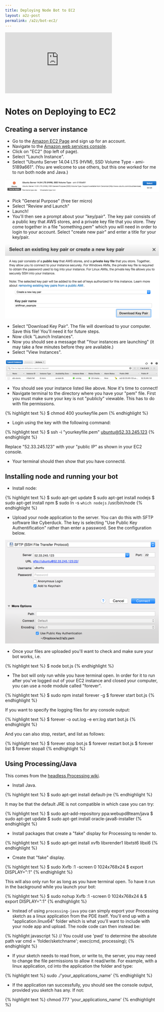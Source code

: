```yaml
---
title: Deploying Node Bot to EC2
layout: a2z-post
permalink: /a2z/bot-ec2/
---
```


<iframe width="350" height="200" src="https://www.youtube.com/embed/26bajyD4fLg?list=PLRqwX-V7Uu6atTSxoRiVnSuOn6JHnq2yV" frameborder="0" allowfullscreen></iframe>

# Notes on Deploying to EC2

## Creating a server instance

* Go to the [Amazon EC2 Page](https://aws.amazon.com/ec2/) and sign up for an account.
* Navigate to the [Amazon web services console](https://console.aws.amazon.com/console/home).
* Click on "EC2" (top left of page).
* Select "Launch Instance".
* Select "Ubuntu Server 14.04 LTS (HVM), SSD Volume Type - ami-5189a661".  (You are welcome to use others, but this one worked for me to run both node and Java.)

![ubuntu](/a2z/images/ubuntu.png)

* Pick "General Purpose" (free tier micro)
* Select "Review and Launch"
* Launch!
* You'll then see a prompt about your "key/pair".  The key pair consists of a public key that AWS stores, and a private key file that you store.  They come together in a file "something.pem" which you will need in order to login to your account.  Select "create new pair" and enter a title for your key/pair.

![keypair](/a2z/images/keypair.png)

* Select "Download Key Pair".  The file will download to your computer.  Save this file! You'll need it for future steps.
* Now click "Launch Instances".
* Now you should see a message that "Your instances are launching" (it may take a few minutes before they are available.)
* Select "View Instances".

![instance](/a2z/images/instance.png)

* You should see your instance listed like above.  Now it's time to connect!  
* Navigate terminal to the directory where you have your "pem" file.  First you must make sure your key is not "publicly" viewable.  This has to do with file permissions.

{% highlight text %}
$ chmod 400 yourkeyfile.pem
{% endhighlight %}

* Login using the key with the following command:

{% highlight text %}
$ ssh -i "yourkeyfile.pem" ubuntu@52.33.245.123
{% endhighlight %}

Replace "52.33.245.123" with your "public IP" as shown in your EC2 console.

* Your terminal should then show that you have connectd.

## Installing node and running your bot

* Install node:

{% highlight text %}
$ sudo apt-get update
$ sudo apt-get install nodejs
$ sudo apt-get install npm
$ sudo ln -s `which nodejs` /usr/bin/node
{% endhighlight %}

* Upload your node application to the server.  You can do this with SFTP software like Cyberduck.  The key is selecting "Use Public Key Authentification" rather than enter a password.  See the configuration below.

![cyberduck](/a2z/images/cyberduck.png)

* Once your files are uploaded you'll want to check and make sure your bot works, i.e.

{% highlight text %}
$ node bot.js
{% endhighlight %}

* The bot will only run while you have terminal open.  In order for it to run after you've logged out of your EC2 instance and closed your computer, you can use a node module called "forever".

{% highlight text %}
$ sudo npm install forever -g
$ forever start bot.js
{% endhighlight %}

If you want to specify the logging files for any console output:

{% highlight text %}
$ forever -o out.log -e err.log start bot.js
{% endhighlight %}

And you can also stop, restart, and list as follows:

{% highlight text %}
$ forever stop bot.js
$ forever restart bot.js
$ forever list
$ forever stopall
{% endhighlight %}

## Using Processing/Java

This comes from the [headless Processing wiki](https://github.com/processing/processing/wiki/Running-without-a-Display).

* Install Java.

{% highlight text %}
$ sudo apt-get install default-jre
{% endhighlight %}

It may be that the default JRE is not compatible in which case you can try:

{% highlight text %}
$ sudo apt-add-repository ppa:webupd8team/java
$ sudo apt-get update
$ sudo apt-get install oracle-java8-installer
{% endhighlight %}

* Install packages that create a "fake" display for Processing to render to.

{% highlight text %}
$ sudo apt-get install xvfb libxrender1 libxtst6 libxi6
{% endhighlight %}

* Create that "fake" display.

{% highlight text %}
$ sudo Xvfb :1 -screen 0 1024x768x24
$ export DISPLAY=":1"
{% endhighlight %}

This will also only run for as long as you have terminal open. To have it run in the background while you launch your bot:

{% highlight text %}
$ sudo nohup Xvfb :1 -screen 0 1024x768x24 &
$ export DISPLAY=":1"
{% endhighlight %}

* Instead of using `processing-java` you can simply export your Processing sketch as a linux application from the PDE itself.  You'll end up with a "application.linux64" folder which is what you'll want to include with your node app and upload.  The node code can then instead be:

{% highlight javascript %}
// You could use 'pwd' to determine the absolute path
var cmd = 'folder/sketchname';
exec(cmd, processing);
{% endhighlight %}

* If your sketch needs to read from, or write to, the server, you may need to change the file permissions to allow it read/write. For example, with a linux application, cd into the application the folder and type:

{% highlight text %}
sudo ./'your_applications_name'
{% endhighlight %}

* If the application ran successfully, you should see the console output, provided you sketch has any.  If not:

{% highlight text %}
chmod 777 'your_applications_name'
{% endhighlight %}
